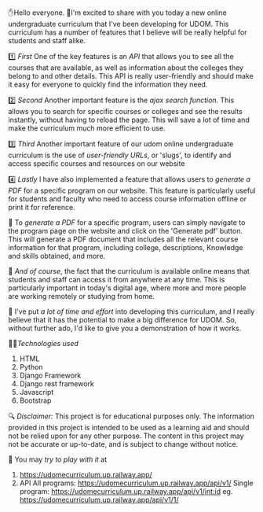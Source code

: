 ✋️Hello everyone.
🎯️I'm excited to share with you today a new online undergraduate curriculum that I've been developing for UDOM. This curriculum has a number of features that I believe will be really helpful for students and staff alike.

1️⃣️ *First*
One of the key features is an *API* that allows you to see all the courses that are available, as well as information about the colleges they belong to and other details. This API is really user-friendly and should make it easy for everyone to quickly find the information they need.

2️⃣️ *Second*
Another important feature is the *ajax search function*. This allows you to search for specific courses or colleges and see the results instantly, without having to reload the page. This will save a lot of time and make the curriculum much more efficient to use.

3️⃣️ *Third*
Another important feature of our udom online undergraduate curriculum is the use of *user-friendly URLs*, or 'slugs', to identify and access specific courses and resources on our website

4️⃣️ *Lastly*
I have also implemented a feature that allows users to *generate a PDF* for a specific program on our website. This feature is particularly useful for students and faculty who need to access course information offline or print it for reference.

🔗 To *generate a PDF* for a specific program, users can simply navigate to the program page on the website and click on the 'Generate pdf' button. This will generate a PDF document that includes all the relevant course information for that program, including college, descriptions, Knowledge and skills obtained, and more.

🔖 *And of course*, the fact that the curriculum is available online means that students and staff can access it from anywhere at any time. This is particularly important in today's digital age, where more and more people are working remotely or studying from home.

🔨 I've put *a lot of time and effort* into developing this curriculum, and I really believe that it has the potential to make a big difference for UDOM. So, without further ado, I'd like to give you a demonstration of how it works.

👨‍💻️*Technologies used*
   1. HTML
   2. Python
   3. Django Framework
   4. Django rest framework
   5. Javascript
   6. Bootstrap
   
🔍 *Disclaimer:* 
This project is for educational purposes only. The information provided in this project is intended to be used as a learning aid and should not be relied upon for any other purpose. 
The content in this project may not be accurate or up-to-date, and is subject to change without notice.

🧪️ You may *try to play with it* at
1. https://udomecurriculum.up.railway.app/
2. API
    All programs: https://udomecurriculum.up.railway.app/api/v1/
    Single program: https://udomecurriculum.up.railway.app/api/v1/<int:id> eg. https://udomecurriculum.up.railway.app/api/v1/1/
